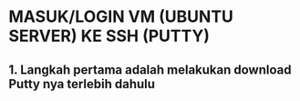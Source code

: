 # MASUK/LOGIN VM (UBUNTU SERVER) KE SSH (PUTTY)

## 1.	Langkah pertama adalah melakukan download Putty nya terlebih dahulu

